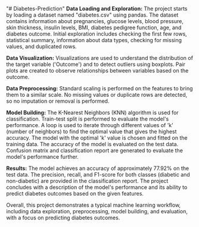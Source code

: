   "# Diabetes-Prediction" 
**Data Loading and Exploration:**
The project starts by loading a dataset named "diabetes.csv" using pandas.
The dataset contains information about pregnancies, glucose levels, blood pressure, skin thickness, insulin levels, BMI, diabetes pedigree function, age, and diabetes outcome.
Initial exploration includes checking the first few rows, statistical summary, information about data types, checking for missing values, and duplicated rows.

**Data Visualization:**
Visualizations are used to understand the distribution of the target variable ('Outcome') and to detect outliers using boxplots.
Pair plots are created to observe relationships between variables based on the outcome.

**Data Preprocessing:**
Standard scaling is performed on the features to bring them to a similar scale.
No missing values or duplicate rows are detected, so no imputation or removal is performed.

**Model Building:**
The K-Nearest Neighbors (KNN) algorithm is used for classification.
Train-test split is performed to evaluate the model's performance.
A loop is used to iterate through different values of 'k' (number of neighbors) to find the optimal value that gives the highest accuracy.
The model with the optimal 'k' value is chosen and fitted on the training data.
The accuracy of the model is evaluated on the test data.
Confusion matrix and classification report are generated to evaluate the model's performance further.

**Results:**
The model achieves an accuracy of approximately 77.92% on the test data.
The precision, recall, and F1-score for both classes (diabetic and non-diabetic) are provided in the classification report.
The project concludes with a description of the model's performance and its ability to predict diabetes outcomes based on the given features.

Overall, this project demonstrates a typical machine learning workflow, including data exploration, preprocessing, model building, and evaluation, with a focus on predicting diabetes outcomes.
